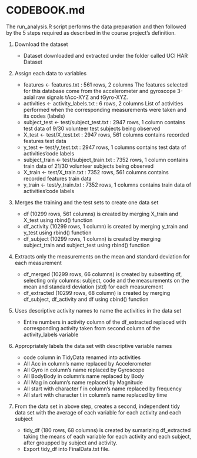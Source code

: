 # CODEBOOK.md


The run_analysis.R script performs the data preparation and then followed by the 5 steps required as described in the course project’s definition.

   1. Download the dataset
        * Dataset downloaded and extracted under the folder called UCI HAR Dataset

   2. Assign each data to variables
        * features <- features.txt : 561 rows, 2 columns
        The features selected for this database come from the accelerometer and gyroscope 3-axial raw signals tAcc-XYZ and tGyro-XYZ.
        * activities <- activity_labels.txt : 6 rows, 2 columns
        List of activities performed when the corresponding measurements were taken and its codes (labels)
        * subject_test <- test/subject_test.txt : 2947 rows, 1 column
        contains test data of 9/30 volunteer test subjects being observed
        * X_test <- test/X_test.txt : 2947 rows, 561 columns
        contains recorded features test data
        * y_test <- test/y_test.txt : 2947 rows, 1 columns
        contains test data of activities’code labels
        * subject_train <- test/subject_train.txt : 7352 rows, 1 column
        contains train data of 21/30 volunteer subjects being observed
        * X_train <- test/X_train.txt : 7352 rows, 561 columns
        contains recorded features train data
        * y_train <- test/y_train.txt : 7352 rows, 1 columns
        contains train data of activities’code labels

   3. Merges the training and the test sets to create one data set
        * df (10299 rows, 561 columns) is created by merging X_train and X_test using rbind() function
        * df_activity (10299 rows, 1 column) is created by merging y_train and y_test using rbind() function
        * df_subject (10299 rows, 1 column) is created by merging subject_train and subject_test using rbind() function

   4. Extracts only the measurements on the mean and standard deviation for each measurement
        * df_merged (10299 rows, 66 columns) is created by subsetting df, selecting only columns: subject, code and the measurements on the mean and standard deviation (std) for each measurement
        * df_extracted (10299 rows, 68 column) is created by merging df_subject, df_activity and df using cbind() function

   5. Uses descriptive activity names to name the activities in the data set
        * Entire numbers in activity column of the df_extracted replaced with corresponding activity taken from second column of the activity_labels variable

   6. Appropriately labels the data set with descriptive variable names
        * code column in TidyData renamed into activities
        * All Acc in column’s name replaced by Accelerometer
        * All Gyro in column’s name replaced by Gyroscope
        * All BodyBody in column’s name replaced by Body
        * All Mag in column’s name replaced by Magnitude
        * All start with character f in column’s name replaced by frequency
        * All start with character t in column’s name replaced by time

   7. From the data set in above step, creates a second, independent tidy data set with the average of each variable for each activity and each subject
        * tidy_df (180 rows, 68 columns) is created by sumarizing df_extracted taking the means of each variable for each activity and each subject, after groupped by subject and activity.
        * Export tidy_df into FinalData.txt file.

